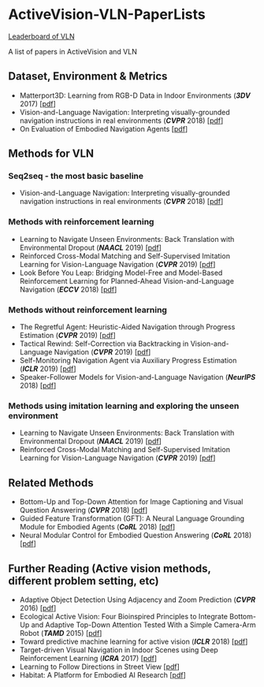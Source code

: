 # ActiveVision-VLN-PaperLists
[Leaderboard of VLN](https://evalai.cloudcv.org/web/challenges/challenge-page/97/leaderboard/270)

A list of  papers in ActiveVision and VLN

## Dataset, Environment & Metrics
 - Matterport3D: Learning from RGB-D Data in Indoor Environments (***3DV*** 2017) [[pdf](https://arxiv.org/pdf/1709.06158.pdf)]
 - Vision-and-Language Navigation: Interpreting visually-grounded navigation instructions in real environments (***CVPR*** 2018) [[pdf](https://arxiv.org/pdf/1711.07280.pdf)]
 - On Evaluation of Embodied Navigation Agents [[pdf](https://arxiv.org/pdf/1807.06757.pdf)]

## Methods for VLN
### Seq2seq - the most basic baseline
 - Vision-and-Language Navigation: Interpreting visually-grounded navigation instructions in real environments (***CVPR*** 2018) [[pdf](https://arxiv.org/pdf/1711.07280.pdf)]
### Methods with reinforcement learning
 - Learning to Navigate Unseen Environments: Back Translation with Environmental Dropout (***NAACL*** 2019) [[pdf](https://arxiv.org/pdf/1904.04195.pdf)]
 - Reinforced Cross-Modal Matching and Self-Supervised Imitation Learning for Vision-Language Navigation (***CVPR*** 2019) [[pdf](https://arxiv.org/pdf/1811.10092.pdf)]
 - Look Before You Leap: Bridging Model-Free and Model-Based Reinforcement Learning for Planned-Ahead Vision-and-Language Navigation (***ECCV*** 2018) [[pdf](https://arxiv.org/pdf/1803.07729.pdf)]
### Methods without reinforcement learning
 - The Regretful Agent: Heuristic-Aided Navigation through Progress Estimation (***CVPR*** 2019) [[pdf](https://arxiv.org/pdf/1903.01602.pdf)]
 - Tactical Rewind: Self-Correction via Backtracking in Vision-and-Language Navigation (***CVPR*** 2019) [[pdf](https://arxiv.org/pdf/1903.02547.pdf)]
 - Self-Monitoring Navigation Agent via Auxiliary Progress Estimation (***ICLR*** 2019) [[pdf](https://arxiv.org/pdf/1901.03035.pdf)]
 - Speaker-Follower Models for Vision-and-Language Navigation (***NeurIPS*** 2018) [[pdf](https://arxiv.org/pdf/1806.02724.pdf)]
### Methods using imitation learning and exploring the unseen environment
 - Learning to Navigate Unseen Environments: Back Translation with Environmental Dropout (***NAACL*** 2019) [[pdf](https://arxiv.org/pdf/1904.04195.pdf)]
 - Reinforced Cross-Modal Matching and Self-Supervised Imitation Learning for Vision-Language Navigation (***CVPR*** 2019) [[pdf](https://arxiv.org/pdf/1811.10092.pdf)]

## Related Methods
 - Bottom-Up and Top-Down Attention for Image Captioning and Visual Question Answering (***CVPR*** 2018) [[pdf](https://arxiv.org/pdf/1707.07998.pdf)]
 - Guided Feature Transformation (GFT): A Neural Language Grounding Module for Embodied Agents (***CoRL*** 2018) [[pdf](https://arxiv.org/pdf/1805.08329.pdf)]
 - Neural Modular Control for Embodied Question Answering (***CoRL*** 2018) [[pdf](https://arxiv.org/pdf/1810.11181.pdf)]

## Further Reading (Active vision methods, different problem setting, etc)
 - Adaptive Object Detection Using Adjacency and Zoom Prediction (***CVPR*** 2016) [[pdf](https://arxiv.org/pdf/1512.07711.pdf)]
 - Ecological Active Vision: Four Bioinspired Principles to Integrate Bottom-Up and Adaptive Top-Down Attention Tested With a Simple Camera-Arm Robot (***TAMD*** 2015) [[pdf](https://ieeexplore.ieee.org/stamp/stamp.jsp?tp=&arnumber=6863681)]
 - Toward predictive machine learning for active vision (***ICLR*** 2018) [[pdf](https://arxiv.org/pdf/1710.10460.pdf)]
 - Target-driven Visual Navigation in Indoor Scenes using Deep Reinforcement Learning (***ICRA*** 2017) [[pdf](https://arxiv.org/pdf/1609.05143.pdf)]
 - Learning to Follow Directions in Street View [[pdf](https://arxiv.org/pdf/1903.00401.pdf)]
 - Habitat: A Platform for Embodied AI Research [[pdf](https://arxiv.org/pdf/1904.01201.pdf)]

